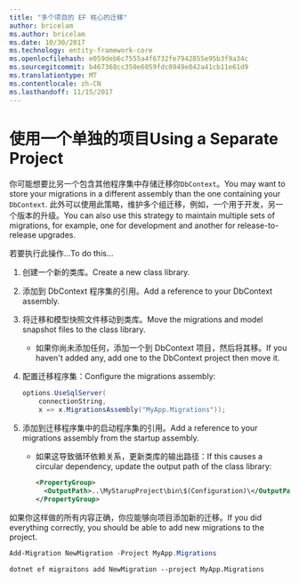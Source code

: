 ```yaml
---
title: "多个项目的 EF 核心的迁移"
author: bricelam
ms.author: bricelam
ms.date: 10/30/2017
ms.technology: entity-framework-core
ms.openlocfilehash: e059deb6c7555a4f6732fe7942855e95b3f9a34c
ms.sourcegitcommit: b467368cc350e6059fdc0949e042a41cb11e61d9
ms.translationtype: MT
ms.contentlocale: zh-CN
ms.lasthandoff: 11/15/2017
---
```

<a name="using-a-separate-project"></a><span data-ttu-id="35fe9-102">使用一个单独的项目</span><span class="sxs-lookup"><span data-stu-id="35fe9-102">Using a Separate Project</span></span>
========================
<span data-ttu-id="35fe9-103">你可能想要比另一个包含其他程序集中存储迁移你`DbContext`。</span><span class="sxs-lookup"><span data-stu-id="35fe9-103">You may want to store your migrations in a different assembly than the one containing your `DbContext`.</span></span> <span data-ttu-id="35fe9-104">此外可以使用此策略，维护多个组迁移，例如，一个用于开发，另一个版本的升级。</span><span class="sxs-lookup"><span data-stu-id="35fe9-104">You can also use this strategy to maintain multiple sets of migrations, for example, one for development and another for release-to-release upgrades.</span></span>

<span data-ttu-id="35fe9-105">若要执行此操作...</span><span class="sxs-lookup"><span data-stu-id="35fe9-105">To do this...</span></span>

1. <span data-ttu-id="35fe9-106">创建一个新的类库。</span><span class="sxs-lookup"><span data-stu-id="35fe9-106">Create a new class library.</span></span>

2. <span data-ttu-id="35fe9-107">添加到 DbContext 程序集的引用。</span><span class="sxs-lookup"><span data-stu-id="35fe9-107">Add a reference to your DbContext assembly.</span></span>

3. <span data-ttu-id="35fe9-108">将迁移和模型快照文件移动到类库。</span><span class="sxs-lookup"><span data-stu-id="35fe9-108">Move the migrations and model snapshot files to the class library.</span></span>
   * <span data-ttu-id="35fe9-109">如果你尚未添加任何，添加一个到 DbContext 项目，然后将其移。</span><span class="sxs-lookup"><span data-stu-id="35fe9-109">If you haven't added any, add one to the DbContext project then move it.</span></span>

4. <span data-ttu-id="35fe9-110">配置迁移程序集：</span><span class="sxs-lookup"><span data-stu-id="35fe9-110">Configure the migrations assembly:</span></span>

   ``` csharp
   options.UseSqlServer(
       connectionString,
       x => x.MigrationsAssembly("MyApp.Migrations"));
   ```

5. <span data-ttu-id="35fe9-111">添加到迁移程序集中的启动程序集的引用。</span><span class="sxs-lookup"><span data-stu-id="35fe9-111">Add a reference to your migrations assembly from the startup assembly.</span></span>
   * <span data-ttu-id="35fe9-112">如果这导致循环依赖关系，更新类库的输出路径：</span><span class="sxs-lookup"><span data-stu-id="35fe9-112">If this causes a circular dependency, update the output path of the class library:</span></span>

     ``` xml
     <PropertyGroup>
       <OutputPath>..\MyStarupProject\bin\$(Configuration)\</OutputPath>
     </PropertyGroup>
     ```

<span data-ttu-id="35fe9-113">如果你这样做的所有内容正确，你应能够向项目添加新的迁移。</span><span class="sxs-lookup"><span data-stu-id="35fe9-113">If you did everything correctly, you should be able to add new migrations to the project.</span></span>

``` powershell
Add-Migration NewMigration -Project MyApp.Migrations
```
``` Console
dotnet ef migraitons add NewMigration --project MyApp.Migrations
```
